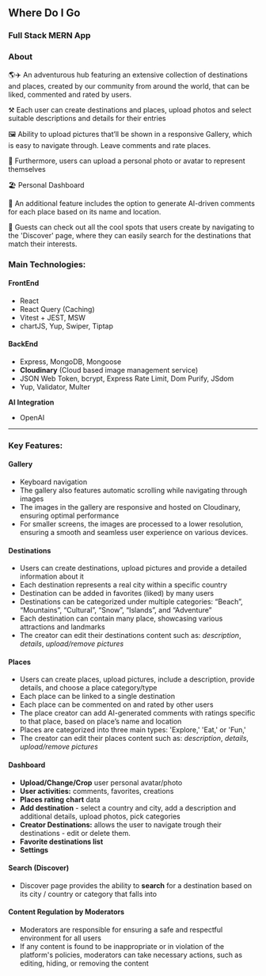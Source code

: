 ## Where Do I Go 

### Full Stack MERN App

### About

🌎✈️ An adventurous hub featuring an extensive collection of destinations and places, created by our community from around the world, that can be liked, commented and rated by users.

⚒️ Each user can create destinations and places, upload photos and select suitable descriptions and details for their entries

🖼️ Ability to upload pictures that’ll be shown in a responsive Gallery, which is easy to navigate through. Leave comments and rate places.

📸 Furthermore, users can upload a personal photo or avatar to represent themselves

🏖️ Personal Dashboard

🤖 An additional feature includes the option to generate AI-driven comments for each place based on its name and location.

🔎 Guests can check out all the cool spots that users create by navigating to the 'Discover' page, where they can easily search for the destinations that match their interests.

### Main Technologies:

#### FrontEnd

- React
- React Query (Caching)
- Vitest + JEST, MSW
- chartJS, Yup, Swiper, Tiptap

#### BackEnd

- Express, MongoDB, Mongoose
- **Cloudinary** (Cloud based image management service)
- JSON Web Token, bcrypt, Express Rate Limit, Dom Purify, JSdom
- Yup, Validator, Multer

**AI Integration**

- OpenAI

---

### Key Features:

#### Gallery

- Keyboard navigation
- The gallery also features automatic scrolling while navigating through images
- The images in the gallery are responsive and hosted on Cloudinary, ensuring optimal performance
- For smaller screens, the images are processed to a lower resolution, ensuring a smooth and seamless user experience on various devices.

#### Destinations

- Users can create destinations, upload pictures and provide a detailed information about it
- Each destination represents a real city within a specific country
- Destination can be added in favorites (liked) by many users
- Destinations can be categorized under multiple categories: “Beach”, “Mountains”, “Cultural”, “Snow”, “Islands”, and “Adventure”
- Each destination can contain many place, showcasing various attractions and landmarks
- The creator can edit their destinations content such as: _description_, _details_, _upload/remove pictures_

#### Places

- Users can create places, upload pictures, include a description, provide details, and choose a place category/type
- Each place can be linked to a single destination
- Each place can be commented on and rated by other users
- The place creator can add AI-generated comments with ratings specific to that place, based on place’s name and location
- Places are categorized into three main types: 'Explore,' 'Eat,' or 'Fun,'
- The creator can edit their places content such as: _description_, _details_, _upload/remove pictures_

#### Dashboard

- **Upload/Change/Crop** user personal avatar/photo
- **User activities:** comments, favorites, creations
- **Places rating** **chart** data
- **Add destination** - select a country and city, add a description and additional details, upload photos, pick categories
- **Creator Destinations:** allows the user to navigate trough their destinations - edit or delete them.
- **Favorite destinations list**
- **Settings**

#### Search (Discover)

- Discover page provides the ability to **search** for a destination based on its city / country or category that falls into

#### Content Regulation by Moderators

- Moderators are responsible for ensuring a safe and respectful environment for all users
- If any content is found to be inappropriate or in violation of the platform's policies, moderators can take necessary actions, such as editing, hiding, or removing the content
